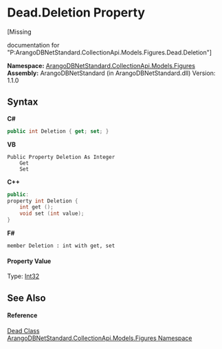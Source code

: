 # Dead.Deletion Property 
 

\[Missing <summary> documentation for "P:ArangoDBNetStandard.CollectionApi.Models.Figures.Dead.Deletion"\]

**Namespace:**&nbsp;<a href="fc0ac85a-f4fb-6c1f-5eac-41e31ea1ab30">ArangoDBNetStandard.CollectionApi.Models.Figures</a><br />**Assembly:**&nbsp;ArangoDBNetStandard (in ArangoDBNetStandard.dll) Version: 1.1.0

## Syntax

**C#**<br />
``` C#
public int Deletion { get; set; }
```

**VB**<br />
``` VB
Public Property Deletion As Integer
	Get
	Set
```

**C++**<br />
``` C++
public:
property int Deletion {
	int get ();
	void set (int value);
}
```

**F#**<br />
``` F#
member Deletion : int with get, set

```


#### Property Value
Type: <a href="https://docs.microsoft.com/dotnet/api/system.int32" target="_blank" rel="noopener noreferrer">Int32</a>

## See Also


#### Reference
<a href="9dd4eb01-998e-2b2b-e456-871ddc61451c">Dead Class</a><br /><a href="fc0ac85a-f4fb-6c1f-5eac-41e31ea1ab30">ArangoDBNetStandard.CollectionApi.Models.Figures Namespace</a><br />